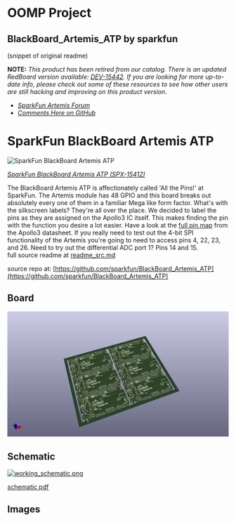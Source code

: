 # OOMP Project  
## BlackBoard_Artemis_ATP  by sparkfun  
  
(snippet of original readme)  
  
**NOTE:** *This product has been retired from our catalog. There is an updated RedBoard version available: [DEV-15442](https://www.sparkfun.com/products/15442). If you are looking for more up-to-date info, please check out some of these resources to see how other users are still hacking and improving on this product version.*  
  
* *[SparkFun Artemis Forum](https://forum.sparkfun.com/viewforum.php?f=167)*  
* *[Comments Here on GitHub](https://github.com/sparkfun/BlackBoard_Artemis_ATP/issues)*  
  
SparkFun BlackBoard Artemis ATP  
============================  
  
![SparkFun BlackBoard Artemis ATP](https://cdn.sparkfun.com/assets/parts/1/3/9/6/4/15412-BlackBoard_Artemis_ATP-02.jpg)  
  
[*SparkFun BlackBoard Artemis ATP (SPX-15412)*](https://www.sparkfun.com/products/15412)  
  
The BlackBoard Artemis ATP is affectionately called 'All the Pins!' at SparkFun. The Artemis module has 48 GPIO and this board breaks out absolutely every one of them in a familiar Mega like form factor. What's with the silkscreen labels? They're all over the place. We decided to label the pins as they are assigned on the Apollo3 IC itself. This makes finding the pin with the function you desire a lot easier. Have a look at the [full pin map](https://cdn.sparkfun.com/assets/8/2/3/3/c/Apollo3_Pad_Mapping.pdf) from the Apollo3 datasheet. If you really need to test out the 4-bit SPI functionality of the Artemis you're going to need to access pins 4, 22, 23, and 26. Need to try out the differential ADC port 1? Pins 14 and 15.  
  full source readme at [readme_src.md](readme_src.md)  
  
source repo at: [https://github.com/sparkfun/BlackBoard_Artemis_ATP](https://github.com/sparkfun/BlackBoard_Artemis_ATP)  
## Board  
  
[![working_3d.png](working_3d_600.png)](working_3d.png)  
## Schematic  
  
[![working_schematic.png](working_schematic_600.png)](working_schematic.png)  
  
[schematic pdf](working_schematic.pdf)  
## Images  
